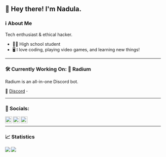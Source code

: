## 👋 Hey there! I'm Nadula. 
### ℹ About Me
Tech enthusiast & ethical hacker.

- 👨‍🎓 High school student
- 🖥 I love coding, playing video games, and learning new things!

---

### 🛠 Currently Working On: 🤖 Radium
Radium is an all-in-one Discord bot. 



💬 [Discord](https://discord.gg/jmqdCN5) **·**

---

### 🔌 Socials:


<a href="https://twitter.com/nadulag">
  <img align="left" width="22px" src="https://cdn.jsdelivr.net/npm/simple-icons@v3/icons/twitter.svg"/>
</a>
<a href="https://www.linkedin.com/in/nadula-gardiyehewa-0297591a1/">
  <img align="left" width="22px" src="https://cdn.jsdelivr.net/npm/simple-icons@v3/icons/linkedin.svg"/>
</a>
<a href="https://github.com/nadulag">
  <img align="left" width="22px" src="https://cdn.jsdelivr.net/npm/simple-icons@v3/icons/github.svg"/>
</a>

<br />

---

### 📈 Statistics
<img align="left" src="https://github-readme-stats.vercel.app/api?username=nadulag&count_private=true&show_icons=true&hide=stars">
<img align="left" src="https://github-readme-stats.vercel.app/api/top-langs/?username=nadulag&layout=compact">
